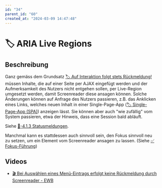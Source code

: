 ```yaml
---
id: "34"
parent_id: "60"
created_at: "2024-03-09 14:47:48"
---
```


# 🏷️ ARIA Live Regions

## Beschreibung

Ganz gemäss dem Grundsatz [🏷️ Auf Interaktion folgt stets Rückmeldung!](/de/tags/auf-interaktion-folgt-stets-rueckmeldung) müssen Inhalte, die auf einer Seite per AJAX eingefügt werden und der Aufmerksamkeit des Nutzers nicht entgehen sollen, per Live-Region umgesetzt werden, damit Screenreader diese ansagen können. Solche Änderungen können auf Anfrage des Nutzers passieren, z.B. das Anklicken eines Links, welches neuen Inhalt in einer Single-Page-App ([🏷️ Single-Page-App (SPA)](/de/tags/single-page-app-spa)) anzeigen lässt. Sie können aber auch "wie zufällig" vom System passieren, etwa der Hinweis, dass eine Session bald abläuft.

Siehe [📜-4.1.3 Statusmeldungen](/de/wcag/4.1.3-statusmeldungen).

Manchmal kann es stattdessen auch sinnvoll sein, den Fokus sinnvoll neu zu setzen, um ein Element vom Screenreader ansagen zu lassen. (Siehe [✅ Fokus-Führung](/de/wcag/2.4.3-fokus-reihenfolge/fokus-fuehrung))

## Videos

- [🎬 Bei Auswählen eines Menü-Eintrags erfolgt keine Rückmeldung durch Screenreader - EWB](/videos/bei-auswaehlen-eines-menue-eintrags-erfolgt-keine-rueckmeldung-durch-screenreader-ewb)